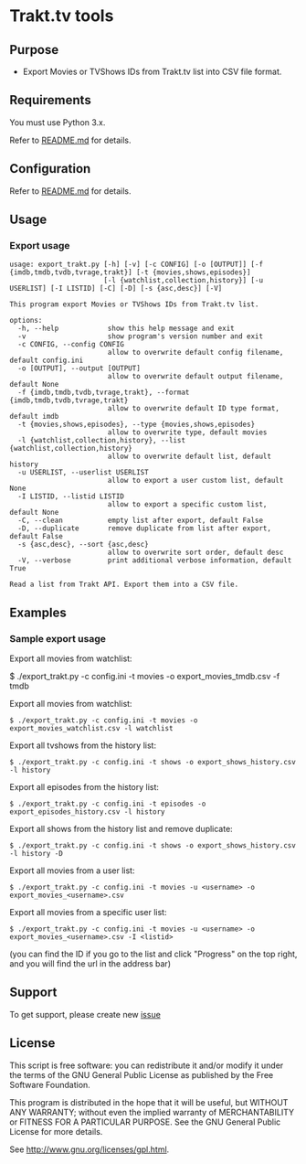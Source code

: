 # Trakt.tv tools

## Purpose

 * Export Movies or TVShows IDs from Trakt.tv list into CSV file format.

## Requirements

You must use Python 3.x.

Refer to [README.md](README.md#requirements) for details.

## Configuration

Refer to [README.md](README.md#configuration) for details.

## Usage
### Export usage

```text
usage: export_trakt.py [-h] [-v] [-c CONFIG] [-o [OUTPUT]] [-f {imdb,tmdb,tvdb,tvrage,trakt}] [-t {movies,shows,episodes}]
                       [-l {watchlist,collection,history}] [-u USERLIST] [-I LISTID] [-C] [-D] [-s {asc,desc}] [-V]

This program export Movies or TVShows IDs from Trakt.tv list.

options:
  -h, --help            show this help message and exit
  -v                    show program's version number and exit
  -c CONFIG, --config CONFIG
                        allow to overwrite default config filename, default config.ini
  -o [OUTPUT], --output [OUTPUT]
                        allow to overwrite default output filename, default None
  -f {imdb,tmdb,tvdb,tvrage,trakt}, --format {imdb,tmdb,tvdb,tvrage,trakt}
                        allow to overwrite default ID type format, default imdb
  -t {movies,shows,episodes}, --type {movies,shows,episodes}
                        allow to overwrite type, default movies
  -l {watchlist,collection,history}, --list {watchlist,collection,history}
                        allow to overwrite default list, default history
  -u USERLIST, --userlist USERLIST
                        allow to export a user custom list, default None
  -I LISTID, --listid LISTID
                        allow to export a specific custom list, default None
  -C, --clean           empty list after export, default False
  -D, --duplicate       remove duplicate from list after export, default False
  -s {asc,desc}, --sort {asc,desc}
                        allow to overwrite sort order, default desc
  -V, --verbose         print additional verbose information, default True

Read a list from Trakt API. Export them into a CSV file.
```

## Examples
### Sample export usage

Export all movies from watchlist:

  $ ./export_trakt.py -c config.ini -t movies -o export_movies_tmdb.csv -f tmdb

Export all movies from watchlist:

	$ ./export_trakt.py -c config.ini -t movies -o export_movies_watchlist.csv -l watchlist

Export all tvshows from the history list:

	$ ./export_trakt.py -c config.ini -t shows -o export_shows_history.csv -l history

Export all episodes from the history list:

	$ ./export_trakt.py -c config.ini -t episodes -o export_episodes_history.csv -l history

Export all shows from the history list and remove duplicate:

	$ ./export_trakt.py -c config.ini -t shows -o export_shows_history.csv -l history -D

Export all movies from a user list:

	$ ./export_trakt.py -c config.ini -t movies -u <username> -o export_movies_<username>.csv

Export all movies from a specific user list:

	$ ./export_trakt.py -c config.ini -t movies -u <username> -o export_movies_<username>.csv -I <listid>

(you can find the ID if you go to the list and click "Progress" on the top right, and you will find the url in the address bar)

## Support

To get support, please create new [issue](https://github.com/xbgmsharp/trakt/issues)

## License

This script is free software:  you can redistribute it and/or  modify  it under  the  terms  of the  GNU  General  Public License  as published by the Free Software Foundation.

This program is distributed in the hope  that it will be  useful, but WITHOUT ANY WARRANTY; without even the  implied warranty of MERCHANTABILITY or FITNESS FOR A PARTICULAR PURPOSE. See the GNU General Public License for more details.

See <http://www.gnu.org/licenses/gpl.html>.
